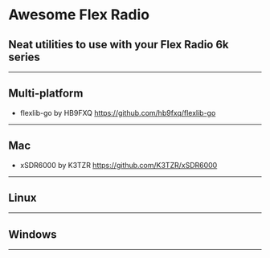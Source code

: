# Awesome Flex Radio

## Neat utilities to use with your Flex Radio 6k series

---

## Multi-platform
- flexlib-go by HB9FXQ https://github.com/hb9fxq/flexlib-go

---

## Mac
- xSDR6000 by K3TZR https://github.com/K3TZR/xSDR6000

---

## Linux

---

## Windows

---

